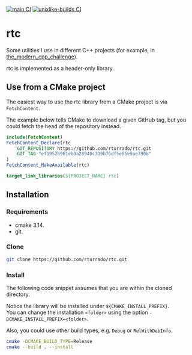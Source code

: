 [![main CI](https://github.com/rturrado/rtc/actions/workflows/main_ci.yml/badge.svg)](https://github.com/rturrado/rtc/actions/workflows/main_ci.yml)
[![unixlike-builds CI](https://github.com/rturrado/rtc/actions/workflows/unixlike-builds_ci.yml/badge.svg)](https://github.com/rturrado/rtc/actions/workflows/unixlike-builds_ci.yml)

# rtc

Some utilities I use in different C++ projects (for example, in [the_modern_cpp_challenge](https://github.com/rturrado/the_modern_cpp_challenge)).

rtc is implemented as a header-only library.

## Use from a CMake project

The easiest way to use the rtc library from a CMake project is via `FetchContent`.

The example below tells CMake to download a given GitHub tag, but you could fetch the head of the repository instead.

```CMake
include(FetchContent)
FetchContent_Declare(rtc
    GIT_REPOSITORY https://github.com/rturrado/rtc.git
    GIT_TAG "ef1952b961eb0a28940c319b76df5e65e9ae790b"
)
FetchContent_MakeAvailable(rtc)

target_link_libraries(${PROJECT_NAME} rtc)
```

## Installation

### Requirements
- cmake 3.14.
- git.

### Clone
```bash
git clone https://github.com/rturrado/rtc.git
```

### Install
The following code snippet assumes that you are within the cloned directory.

Notice the library will be installed under `${CMAKE_INSTALL_PREFIX}`.<br/>
You can change the installation `<folder>` using the option `-DCMAKE_INSTALL_PREFIX=<folder>`.

Also, you could use other build types, e.g. `Debug` or `RelWithDebInfo`.

```bash
cmake -DCMAKE_BUILD_TYPE=Release
cmake --build . --install
```

